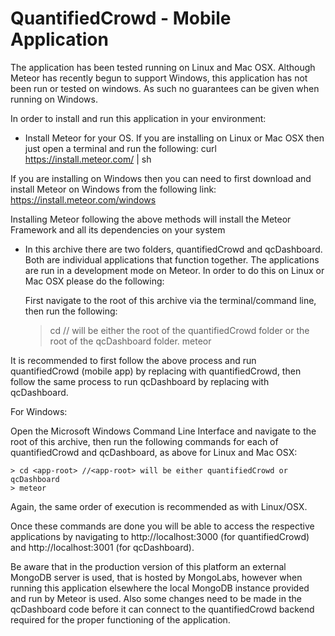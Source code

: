 # QuantifiedCrowd - Mobile Application

The application has been tested running on Linux and Mac OSX. Although Meteor has recently begun to support Windows, this application has not been run or tested on windows. As such no guarantees can be given when running on Windows.

In order to install and run this application in your environment:

* Install Meteor for your OS. If you are installing on Linux or Mac OSX then just open a terminal and run the following:
    curl https://install.meteor.com/ | sh

If you are installing on Windows then you can need to first download and install Meteor on Windows from the following link:
    https://install.meteor.com/windows

Installing Meteor following the above methods will install the Meteor Framework and all its dependencies on your system

* In this archive there are two folders, quantifiedCrowd and qcDashboard. Both are individual applications that function together. The applications are run in a development mode on Meteor. In order to do this on Linux or Mac OSX please do the following:

  First navigate to the root of this archive via the terminal/command line, then run the following:

    > cd <app-root> //<app-root> will be either the root of the quantifiedCrowd folder or the root of the qcDashboard folder.
    > meteor

It is recommended to first follow the above process and run quantifiedCrowd (mobile app) by replacing <app-root> with quantifiedCrowd, then follow the same process to run qcDashboard by replacing <app-root> with qcDashboard.

For Windows:

  Open the Microsoft Windows Command Line Interface and navigate to the root of this archive, then run the following commands for each of quantifiedCrowd and qcDashboard, as above for Linux and Mac OSX:
    
    > cd <app-root> //<app-root> will be either quantifiedCrowd or qcDashboard
    > meteor

Again, the same order of execution is recommended as with Linux/OSX.

Once these commands are done you will be able to access the respective applications by navigating to http://localhost:3000 (for quantifiedCrowd) and http://localhost:3001 (for qcDashboard).

Be aware that in the production version of this platform an external MongoDB server is used, that is hosted by MongoLabs, however when running this application elsewhere the local MongoDB instance provided and run by Meteor is used. Also some changes need to be made in the qcDashboard code before it can connect to the quantifiedCrowd backend required for the proper functioning of the application.

